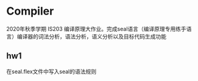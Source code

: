 # Compiler
2020年秋季学期 IS203 编译原理大作业。完成seal语言（编译原理专用练手语言）编译器的词法分析，语法分析，语义分析以及目标代码生成功能
## hw1
在seal.flex文件中写入seal的语法规则
